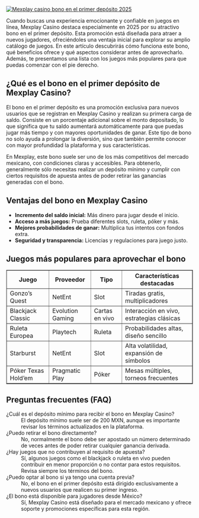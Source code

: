 [![Mexplay casino bono en el primer depósito 2025](https://123-caf.pages.dev/gitsignup.png)](https://vrmoo.ru/Bt82HjjY)

<p>Cuando buscas una experiencia emocionante y confiable en juegos en línea, Mexplay Casino destaca especialmente en 2025 por su atractivo bono en el primer depósito. Esta promoción está diseñada para atraer a nuevos jugadores, ofreciéndoles una ventaja inicial para explorar su amplio catálogo de juegos. En este artículo descubrirás cómo funciona este bono, qué beneficios ofrece y qué aspectos considerar antes de aprovecharlo. Además, te presentamos una lista con los juegos más populares para que puedas comenzar con el pie derecho.</p>  <h2>¿Qué es el bono en el primer depósito de Mexplay Casino?</h2> <p>El bono en el primer depósito es una promoción exclusiva para nuevos usuarios que se registran en Mexplay Casino y realizan su primera carga de saldo. Consiste en un porcentaje adicional sobre el monto depositado, lo que significa que tu saldo aumentará automáticamente para que puedas jugar más tiempo y con mayores oportunidades de ganar. Este tipo de bono no solo ayuda a prolongar la diversión, sino que también permite conocer con mayor profundidad la plataforma y sus características.</p> <p>En Mexplay, este bono suele ser uno de los más competitivos del mercado mexicano, con condiciones claras y accesibles. Para obtenerlo, generalmente sólo necesitas realizar un depósito mínimo y cumplir con ciertos requisitos de apuesta antes de poder retirar las ganancias generadas con el bono.</p>  <h2>Ventajas del bono en Mexplay Casino</h2> <ul>   <li><strong>Incremento del saldo inicial:</strong> Más dinero para jugar desde el inicio.</li>   <li><strong>Acceso a más juegos:</strong> Prueba diferentes slots, ruleta, póker y más.</li>   <li><strong>Mejores probabilidades de ganar:</strong> Multiplica tus intentos con fondos extra.</li>   <li><strong>Seguridad y transparencia:</strong> Licencias y regulaciones para juego justo.</li> </ul>  <h2>Juegos más populares para aprovechar el bono</h2> <table border="1" cellspacing="0" cellpadding="8">   <thead>     <tr>       <th>Juego</th>       <th>Proveedor</th>       <th>Tipo</th>       <th>Características destacadas</th>     </tr>   </thead>   <tbody>     <tr>       <td>Gonzo’s Quest</td>       <td>NetEnt</td>       <td>Slot</td>       <td>Tiradas gratis, multiplicadores</td>     </tr>     <tr>       <td>Blackjack Classic</td>       <td>Evolution Gaming</td>       <td>Cartas en vivo</td>       <td>Interacción en vivo, estrategias clásicas</td>     </tr>     <tr>       <td>Ruleta Europea</td>       <td>Playtech</td>       <td>Ruleta</td>       <td>Probabilidades altas, diseño sencillo</td>     </tr>     <tr>       <td>Starburst</td>       <td>NetEnt</td>       <td>Slot</td>       <td>Alta volatilidad, expansión de símbolos</td>     </tr>     <tr>       <td>Póker Texas Hold’em</td>       <td>Pragmatic Play</td>       <td>Póker</td>       <td>Mesas múltiples, torneos frecuentes</td>     </tr>   </tbody> </table>  <h2>Preguntas frecuentes (FAQ)</h2> <dl>   <dt>¿Cuál es el depósito mínimo para recibir el bono en Mexplay Casino?</dt>   <dd>El depósito mínimo suele ser de 200 MXN, aunque es importante revisar los términos actualizados en la plataforma.</dd>      <dt>¿Puedo retirar el bono directamente?</dt>   <dd>No, normalmente el bono debe ser apostado un número determinado de veces antes de poder retirar cualquier ganancia derivada.</dd>      <dt>¿Hay juegos que no contribuyen al requisito de apuesta?</dt>   <dd>Sí, algunos juegos como el blackjack o ruleta en vivo pueden contribuir en menor proporción o no contar para estos requisitos. Revisa siempre los términos del bono.</dd>      <dt>¿Puedo optar al bono si ya tengo una cuenta previa?</dt>   <dd>No, el bono en el primer depósito está dirigido exclusivamente a nuevos usuarios que realicen su primer ingreso.</dd>      <dt>¿El bono está disponible para jugadores desde México?</dt>   <dd>Sí, Mexplay Casino está diseñado para el mercado mexicano y ofrece soporte y promociones específicas para esta región.</dd> </dl>